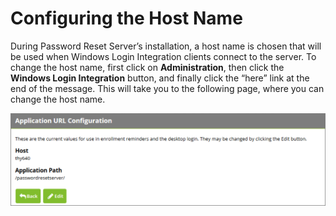 [title]: # (Configuring the Host Name)
[tags]: # (intergration)
[priority]: # (3)
# Configuring the Host Name

During Password Reset Server’s installation, a host name is chosen that will be used when Windows Login Integration clients connect to the server. To change the host name, first click on __Administration__, then click the __Windows Login Integration__ button, and finally click the “here” link at the end of the
message. This will take you to the following page, where you can change the host name.

   ![Host Name](images/host.png)
